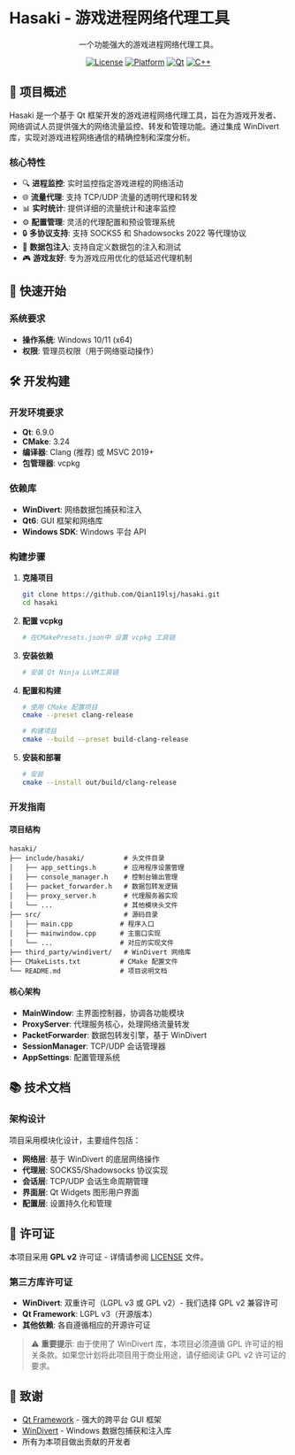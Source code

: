 # Hasaki - 游戏进程网络代理工具

<div align="center">

一个功能强大的游戏进程网络代理工具。

[![License](https://img.shields.io/badge/license-GPL%20v2-blue.svg)](LICENSE)
[![Platform](https://img.shields.io/badge/platform-Windows-lightgrey.svg)](#系统要求)
[![Qt](https://img.shields.io/badge/Qt-6.9.0-green.svg)](https://qt.io/)
[![C++](https://img.shields.io/badge/C%2B%2B-20-blue.svg)](#技术栈)

</div>

## 🎯 项目概述

Hasaki 是一个基于 Qt 框架开发的游戏进程网络代理工具，旨在为游戏开发者、网络调试人员提供强大的网络流量监控、转发和管理功能。通过集成 WinDivert 库，实现对游戏进程网络通信的精确控制和深度分析。

### 核心特性

- 🔍 **进程监控**: 实时监控指定游戏进程的网络活动
- 🌐 **流量代理**: 支持 TCP/UDP 流量的透明代理和转发
- 📊 **实时统计**: 提供详细的流量统计和速率监控
- ⚙️ **配置管理**: 灵活的代理配置和预设管理系统
- 🔒 **多协议支持**: 支持 SOCKS5 和 Shadowsocks 2022 等代理协议
- 💉 **数据包注入**: 支持自定义数据包的注入和测试
- 🎮 **游戏友好**: 专为游戏应用优化的低延迟代理机制

## 🚀 快速开始

### 系统要求

- **操作系统**: Windows 10/11 (x64)
- **权限**: 管理员权限（用于网络驱动操作）

## 🛠️ 开发构建

### 开发环境要求

- **Qt**: 6.9.0
- **CMake**: 3.24
- **编译器**: Clang (推荐) 或 MSVC 2019+
- **包管理器**: vcpkg

### 依赖库

- **WinDivert**: 网络数据包捕获和注入
- **Qt6**: GUI 框架和网络库
- **Windows SDK**: Windows 平台 API

### 构建步骤

1. **克隆项目**
   ```bash
   git clone https://github.com/Qian119lsj/hasaki.git
   cd hasaki
   ```

2. **配置 vcpkg**
   ```bash
   # 在CMakePresets.json中 设置 vcpkg 工具链
   ```

3. **安装依赖**
   ```bash
   # 安装 Qt Ninja LLVM工具链
   ```

4. **配置和构建**
   ```bash
   # 使用 CMake 配置项目
   cmake --preset clang-release
   
   # 构建项目
   cmake --build --preset build-clang-release
   ```

5. **安装和部署**
   ```bash
   # 安装
   cmake --install out/build/clang-release
   ```

### 开发指南

#### 项目结构

```
hasaki/
├── include/hasaki/          # 头文件目录
│   ├── app_settings.h       # 应用程序设置管理
│   ├── console_manager.h    # 控制台输出管理
│   ├── packet_forwarder.h   # 数据包转发逻辑
│   ├── proxy_server.h       # 代理服务器实现
│   └── ...                  # 其他模块头文件
├── src/                     # 源码目录
│   ├── main.cpp            # 程序入口
│   ├── mainwindow.cpp      # 主窗口实现
│   └── ...                 # 对应的实现文件
├── third_party/windivert/   # WinDivert 网络库
├── CMakeLists.txt          # CMake 配置文件
└── README.md               # 项目说明文档
```

#### 核心架构

- **MainWindow**: 主界面控制器，协调各功能模块
- **ProxyServer**: 代理服务核心，处理网络流量转发
- **PacketForwarder**: 数据包转发引擎，基于 WinDivert
- **SessionManager**: TCP/UDP 会话管理器
- **AppSettings**: 配置管理系统

## 📚 技术文档

### 架构设计

项目采用模块化设计，主要组件包括：

- **网络层**: 基于 WinDivert 的底层网络操作
- **代理层**: SOCKS5/Shadowsocks 协议实现
- **会话层**: TCP/UDP 会话生命周期管理
- **界面层**: Qt Widgets 图形用户界面
- **配置层**: 设置持久化和管理

## 📄 许可证

本项目采用 **GPL v2** 许可证 - 详情请参阅 [LICENSE](LICENSE) 文件。

### 第三方库许可证

- **WinDivert**: 双重许可（LGPL v3 或 GPL v2）- 我们选择 GPL v2 兼容许可
- **Qt Framework**: LGPL v3（开源版本）
- **其他依赖**: 各自遵循相应的开源许可证

> ⚠️ **重要提示**: 由于使用了 WinDivert 库，本项目必须遵循 GPL 许可证的相关条款。如果您计划将此项目用于商业用途，请仔细阅读 GPL v2 许可证的要求。

## 🙏 致谢

- [Qt Framework](https://qt.io/) - 强大的跨平台 GUI 框架
- [WinDivert](https://www.reqrypt.org/windivert.html) - Windows 数据包捕获和注入库
- 所有为本项目做出贡献的开发者

